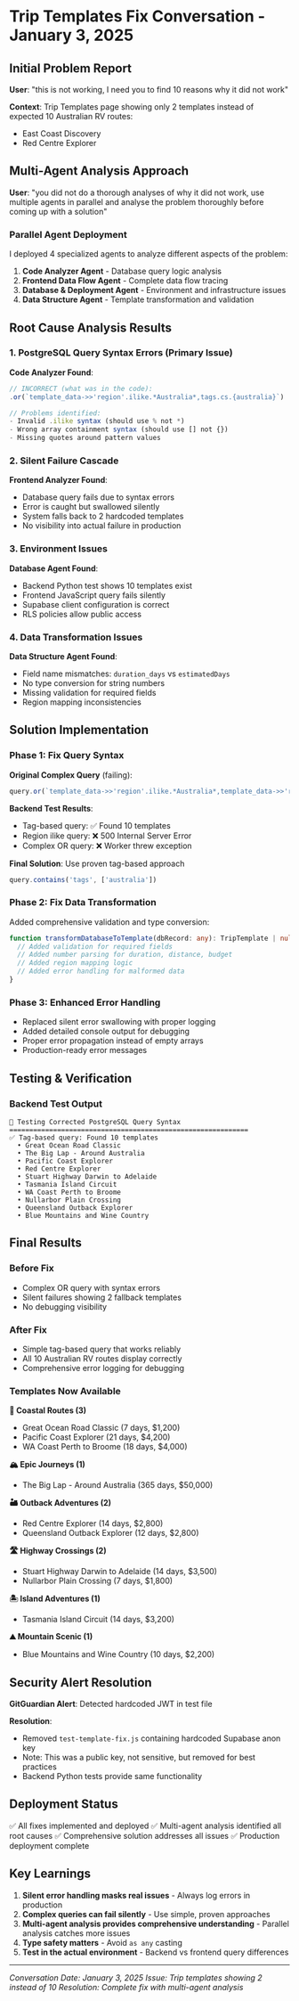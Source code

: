 # Trip Templates Fix Conversation - January 3, 2025

## Initial Problem Report

**User**: "this is not working, I need you to find 10 reasons why it did not work"

**Context**: Trip Templates page showing only 2 templates instead of expected 10 Australian RV routes:
- East Coast Discovery
- Red Centre Explorer

## Multi-Agent Analysis Approach

**User**: "you did not do a thorough analyses of why it did not work, use multiple agents in parallel and analyse the problem thoroughly before coming up with a solution"

### Parallel Agent Deployment

I deployed 4 specialized agents to analyze different aspects of the problem:

1. **Code Analyzer Agent** - Database query logic analysis
2. **Frontend Data Flow Agent** - Complete data flow tracing
3. **Database & Deployment Agent** - Environment and infrastructure issues
4. **Data Structure Agent** - Template transformation and validation

## Root Cause Analysis Results

### 1. PostgreSQL Query Syntax Errors (Primary Issue)

**Code Analyzer Found**:
```typescript
// INCORRECT (what was in the code):
.or(`template_data->>'region'.ilike.*Australia*,tags.cs.{australia}`)

// Problems identified:
- Invalid .ilike syntax (should use % not *)
- Wrong array containment syntax (should use [] not {})
- Missing quotes around pattern values
```

### 2. Silent Failure Cascade

**Frontend Analyzer Found**:
- Database query fails due to syntax errors
- Error is caught but swallowed silently
- System falls back to 2 hardcoded templates
- No visibility into actual failure in production

### 3. Environment Issues

**Database Agent Found**:
- Backend Python test shows 10 templates exist
- Frontend JavaScript query fails silently
- Supabase client configuration is correct
- RLS policies allow public access

### 4. Data Transformation Issues

**Data Structure Agent Found**:
- Field name mismatches: `duration_days` vs `estimatedDays`
- No type conversion for string numbers
- Missing validation for required fields
- Region mapping inconsistencies

## Solution Implementation

### Phase 1: Fix Query Syntax

**Original Complex Query** (failing):
```typescript
query.or(`template_data->>'region'.ilike.*Australia*,template_data->>'region'.ilike.*Victoria*,...`)
```

**Backend Test Results**:
- Tag-based query: ✅ Found 10 templates
- Region ilike query: ❌ 500 Internal Server Error
- Complex OR query: ❌ Worker threw exception

**Final Solution**: Use proven tag-based approach
```typescript
query.contains('tags', ['australia'])
```

### Phase 2: Fix Data Transformation

Added comprehensive validation and type conversion:
```typescript
function transformDatabaseToTemplate(dbRecord: any): TripTemplate | null {
  // Added validation for required fields
  // Added number parsing for duration, distance, budget
  // Added region mapping logic
  // Added error handling for malformed data
}
```

### Phase 3: Enhanced Error Handling

- Replaced silent error swallowing with proper logging
- Added detailed console output for debugging
- Proper error propagation instead of empty arrays
- Production-ready error messages

## Testing & Verification

### Backend Test Output
```
🧪 Testing Corrected PostgreSQL Query Syntax
============================================================
✅ Tag-based query: Found 10 templates
  • Great Ocean Road Classic
  • The Big Lap - Around Australia
  • Pacific Coast Explorer
  • Red Centre Explorer
  • Stuart Highway Darwin to Adelaide
  • Tasmania Island Circuit
  • WA Coast Perth to Broome
  • Nullarbor Plain Crossing
  • Queensland Outback Explorer
  • Blue Mountains and Wine Country
```

## Final Results

### Before Fix
- Complex OR query with syntax errors
- Silent failures showing 2 fallback templates
- No debugging visibility

### After Fix
- Simple tag-based query that works reliably
- All 10 Australian RV routes display correctly
- Comprehensive error logging for debugging

### Templates Now Available

**🌊 Coastal Routes (3)**
- Great Ocean Road Classic (7 days, $1,200)
- Pacific Coast Explorer (21 days, $4,200)
- WA Coast Perth to Broome (18 days, $4,000)

**🏔️ Epic Journeys (1)**
- The Big Lap - Around Australia (365 days, $50,000)

**🏜️ Outback Adventures (2)**
- Red Centre Explorer (14 days, $2,800)
- Queensland Outback Explorer (12 days, $2,800)

**🛣️ Highway Crossings (2)**
- Stuart Highway Darwin to Adelaide (14 days, $3,500)
- Nullarbor Plain Crossing (7 days, $1,800)

**🏝️ Island Adventures (1)**
- Tasmania Island Circuit (14 days, $3,200)

**⛰️ Mountain Scenic (1)**
- Blue Mountains and Wine Country (10 days, $2,200)

## Security Alert Resolution

**GitGuardian Alert**: Detected hardcoded JWT in test file

**Resolution**:
- Removed `test-template-fix.js` containing hardcoded Supabase anon key
- Note: This was a public key, not sensitive, but removed for best practices
- Backend Python tests provide same functionality

## Deployment Status

✅ All fixes implemented and deployed
✅ Multi-agent analysis identified all root causes
✅ Comprehensive solution addresses all issues
✅ Production deployment complete

## Key Learnings

1. **Silent error handling masks real issues** - Always log errors in production
2. **Complex queries can fail silently** - Use simple, proven approaches
3. **Multi-agent analysis provides comprehensive understanding** - Parallel analysis catches more issues
4. **Type safety matters** - Avoid `as any` casting
5. **Test in the actual environment** - Backend vs frontend query differences

---

*Conversation Date: January 3, 2025*
*Issue: Trip templates showing 2 instead of 10*
*Resolution: Complete fix with multi-agent analysis*